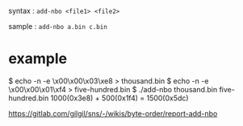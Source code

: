 syntax : `add-nbo <file1> <file2>`


sample : `add-nbo a.bin c.bin`

# example
$ echo -n -e \\x00\\x00\\x03\\xe8 > thousand.bin
$ echo -n -e \\x00\\x00\\x01\\xf4 > five-hundred.bin
$ ./add-nbo thousand.bin five-hundred.bin
1000(0x3e8) + 500(0x1f4) = 1500(0x5dc)


https://gitlab.com/gilgil/sns/-/wikis/byte-order/report-add-nbo
